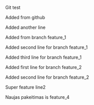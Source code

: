 Git test

Added from github

Added another line

Added from branch feature_1

Added second line for branch feature_1

Added third line for branch feature_1

Added first line for branch feature_2

Added second line for branch feature_2

Super feature line2

Naujas pakeitimas is feature_4